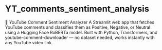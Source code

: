 # YT_comments_sentiment_analysis
🎥 YouTube Comment Sentiment Analyzer A Streamlit web app that fetches YouTube comments and classifies them as Positive, Negative, or Neutral using a Hugging Face RoBERTa model. Built with Python, Transformers, and youtube-comment-downloader — no dataset needed, works instantly with any YouTube video link.
